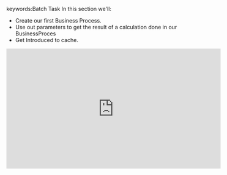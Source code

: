 ﻿keywords:Batch Task
In this section we'll:
* Create our first Business Process.
* Use out parameters to get the result of a calculation done in our BusinessProces
* Get Introduced to cache.


<iframe width="560" height="315" src="https://www.youtube.com/embed/ONZR8XF9eWo?list=PL1DEQjXG2xnKS0Zo7h-PrExXZ18hGxhvA" frameborder="0" allowfullscreen></iframe>

